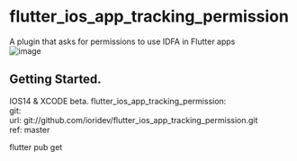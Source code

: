 # flutter_ios_app_tracking_permission
A plugin that asks for permissions to use IDFA in Flutter apps  
![image](https://user-images.githubusercontent.com/41247249/91434135-544d0800-e89f-11ea-8965-9f8daa4619b8.png)

## Getting Started. 
  
IOS14 & XCODE beta. 
flutter_ios_app_tracking_permission:   
    git:  
      url: git://github.com/ioridev/flutter_ios_app_tracking_permission.git  
      ref: master  
     
  flutter pub get 

